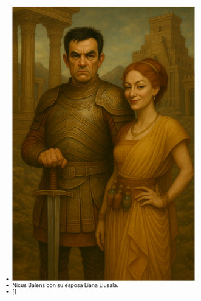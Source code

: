 - ![ChatGPT Image 18 abr 2025, 20_08_17.png](../assets/ChatGPT_Image_18_abr_2025,_20_08_17_1745003985605_0.png)
- Nicus Balens con su esposa Liana Liusala.
- []